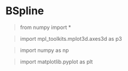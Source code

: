 # BSpline
>from numpy import *

>import mpl_toolkits.mplot3d.axes3d as p3

>import numpy as np

>import matplotlib.pyplot as plt






